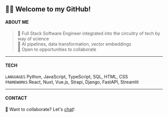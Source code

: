 ## 🐱‍💻 Welcome to my GitHub!  

#### ABOUT ME  

> 🚀 Full Stack Software Engineer integrated into the circuitry of tech by way of science  
> 🌱 AI pipelines, data transformation, vector embeddings  
> 🤗 Open to opportunities to collaborate  
---
#### TECH

`LANGUAGES` Python, JavaScript, TypeScript, SQL, HTML, CSS  
`FRAMEWORKS` React, Nuxt, Vue.js, Strapi, Django, FastAPI, Streamlit

---
#### CONTACT
📆 Want to collaborate? Let's [chat](https://calendly.com/imgta "Let's chat!")!  

<!---
<sub>🙋‍♂️ Psst! I'm [looking for work](https://www.linkedin.com/in/gordonta/ "Connect with me!")!</sub>
--->
<!---
imgta/imgta is a ✨ special ✨ repository because its `README.md` (this file) appears on your GitHub profile.
You can click the Preview link to take a look at your changes.
--->
